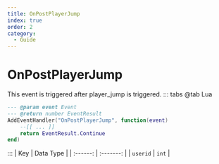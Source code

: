 ```yaml
---
title: OnPostPlayerJump
index: true
order: 2
category:
  - Guide
---
```


# OnPostPlayerJump
This event is triggered after player_jump is triggered.
::: tabs
@tab Lua
```lua
--- @param event Event
--- @return number EventResult
AddEventHandler("OnPostPlayerJump", function(event)
    --[[ ... ]]
    return EventResult.Continue
end)
```

:::
|    Key   | Data Type |
| :------: | :-------: |
| `userid` |   `int`   |